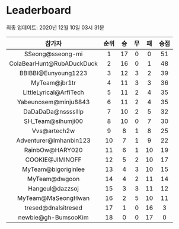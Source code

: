 # Leaderboard
최종 업데이트: 2020년 12월 10일 03시 31분




| 참가자 | 순위 | 승 | 무 | 패 | 승점 |
|:---:|:---:|:---:|:---:|:---:|:---:|
| SSeong@sseong-mi | 1 | 17 | 0 | 0 | 51 |
| ColaBearHunt@RubADuckDuck | 2 | 16 | 0 | 1 | 48 |
| BBIBBI@Eunyoung1223 | 3 | 12 | 3 | 2 | 39 |
| MyTeam@jbr1tr | 4 | 11 | 3 | 3 | 36 |
| LittleLyrical@ArfiTech | 5 | 11 | 2 | 4 | 35 |
| Yabeunosem@minju8843 | 6 | 11 | 2 | 4 | 35 |
| DaDaDaDa@nsssslllp | 7 | 10 | 2 | 5 | 32 |
| SH_Team@sihumji00 | 8 | 10 | 0 | 7 | 30 |
| Vvs@artech2w | 9 | 8 | 1 | 8 | 25 |
| Adventurer@Imhanbin123 | 10 | 7 | 1 | 9 | 22 |
| RainbOw@HARY020 | 11 | 6 | 1 | 10 | 19 |
| COOKIE@JIMINOFF | 12 | 5 | 2 | 10 | 17 |
| MyTeam@bigoriginlee | 13 | 4 | 3 | 10 | 15 |
| MyTeam@dwgoon | 14 | 4 | 2 | 11 | 14 |
| Hangeul@dazzsoj | 15 | 3 | 3 | 11 | 12 |
| MyTeam@MaSeongHwan | 16 | 2 | 5 | 10 | 11 |
| tresed@dnalsitresed | 17 | 1 | 0 | 16 | 3 |
| newbie@gh-BumsooKim | 18 | 0 | 0 | 17 | 0 |